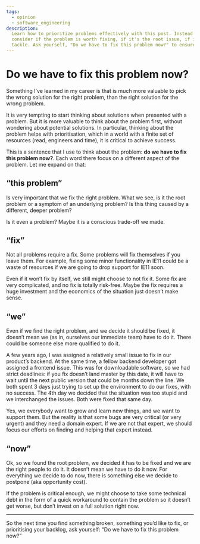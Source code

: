 ```yaml
---
tags:
  - opinion
  - software_engineering
description:
  Learn how to prioritize problems effectively with this post. Instead of jumping straight into finding solutions,
  consider if the problem is worth fixing, if it's the root issue, if it's urgent, and if it's best for your team to
  tackle. Ask yourself, "Do we have to fix this problem now?" to ensure you make the best use of your finite resources.
---
```


# Do we have to fix this problem now?

Something I’ve learned in my career is that is much more valuable to pick the wrong solution for the right problem, than
the right solution for the wrong problem.

It is very tempting to start thinking about solutions when presented with a problem. But it is more valuable to think
about the problem first, without wondering about potential solutions. In particular, thinking about the problem helps
with prioritisation, which in a world with a finite set of resources (read, engineers and time), it is critical to
achieve success.

This is a sentence that I use to think about the problem: **do we have to fix this problem now?**. Each word there focus
on a different aspect of the problem. Let me expand on that:

## “this problem”

Is very important that we fix the right problem. What we see, is it the root problem or a symptom of an underlying
problem? Is this thing caused by a different, deeper problem?

Is it even a problem? Maybe it is a conscious trade-off we made.

## “fix”

Not all problems require a fix. Some problems will fix themselves if you leave them. For example, fixing some minor
functionality in IE11 could be a waste of resources if we are going to drop support for IE11 soon.

Even if it won’t fix by itself, we still might choose to not fix it. Some fix are very complicated, and no fix is
totally risk-free. Maybe the fix requires a huge investment and the economics of the situation just doesn’t make sense.

## “we”

Even if we find the right problem, and we decide it should be fixed, it doesn’t mean we (as in, ourselves our immediate
team) have to do it. There could be someone else more qualified to do it.

A few years ago, I was assigned a relatively small issue to fix in our product’s backend. At the same time, a fellow
backend developer got assigned a frontend issue. This was for downloadable software, so we had strict deadlines: if you
fix doesn’t land master by this date, it will have to wait until the next public version that could be months down the
line. We both spent 3 days just trying to set up the environment to do our fixes, with no success. The 4th day we
decided that the situation was too stupid and we interchanged the issues. Both were fixed that same day.

Yes, we everybody want to grow and learn new things, and we want to support them. But the reality is that some bugs are
very critical (or very urgent) and they need a domain expert. If we are not that expert, we should focus our efforts on
finding and helping that expert instead.

## “now”

Ok, so we found the root problem, we decided it has to be fixed and we are the right people to do it. It doesn’t mean we
have to do it now. For everything we decide to do now, there is something else we decide to postpone (aka opportunity
cost).

If the problem is critical enough, we might choose to take some technical debt in the form of a quick workaround to
contain the problem so it doesn’t get worse, but don’t invest on a full solution right now.

---

So the next time you find something broken, something you’d like to fix, or prioritising your backlog, ask yourself: “Do
we have to fix this problem now?”
